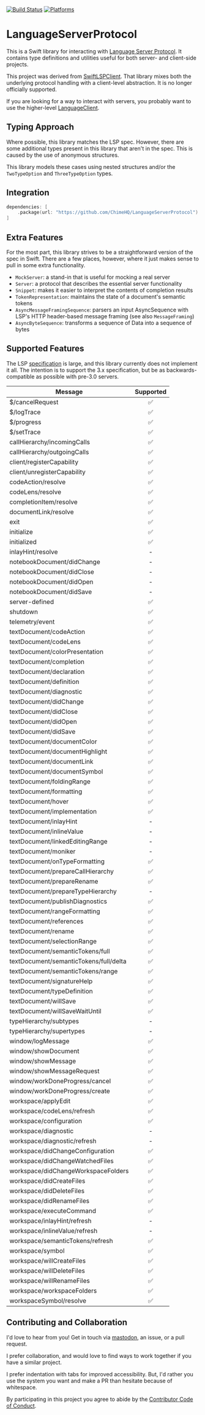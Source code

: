 [![Build Status][build status badge]][build status]
[![Platforms][platforms badge]][platforms]

# LanguageServerProtocol

This is a Swift library for interacting with [Language Server Protocol](https://microsoft.github.io/language-server-protocol/). It contains type definitions and utilities useful for both server- and client-side projects.

This project was derived from [SwiftLSPClient](https://github.com/ChimeHQ/SwiftLSPClient). That library mixes both the underlying protocol handling with a client-level abstraction. It is no longer officially supported.

If you are looking for a way to interact with servers, you probably want to use the higher-level [LanguageClient](https://github.com/ChimeHQ/LanguageClient).

## Typing Approach

Where possible, this library matches the LSP spec. However, there are some additional types present in this library that aren't in the spec. This is caused by the use of anonymous structures.

This library models these cases using nested structures and/or the `TwoTypeOption` and `ThreeTypeOption` types.

## Integration

```swift
dependencies: [
    .package(url: "https://github.com/ChimeHQ/LanguageServerProtocol")
]
```

## Extra Features

For the most part, this library strives to be a straightforward version of the spec in Swift. There are a few places, however, where it just makes sense to pull in some extra functionality.

- `MockServer`: a stand-in that is useful for mocking a real server
- `Server`: a protocol that describes the essential server functionality
- `Snippet`: makes it easier to interpret the contents of completion results
- `TokenRepresentation`: maintains the state of a document's semantic tokens
- `AsyncMessageFramingSequence`: parsers an input AsyncSequence with LSP's HTTP header-based message framing (see also `MessageFraming`)
- `AsyncByteSequence`: transforms a sequence of Data into a sequence of bytes

## Supported Features

The LSP [specification](https://microsoft.github.io/language-server-protocol/specification) is large, and this library currently does not implement it all. The intention is to support the 3.x specification, but be as backwards-compatible as possible with pre-3.0 servers.

| Message | Supported |
| ----------|:---------:|
| $/cancelRequest | ✅ |
| $/logTrace | ✅ |
| $/progress | ✅ |
| $/setTrace | ✅ |
| callHierarchy/incomingCalls | ✅ |
| callHierarchy/outgoingCalls | ✅ |
| client/registerCapability | ✅ |
| client/unregisterCapability | ✅ |
| codeAction/resolve | ✅ |
| codeLens/resolve | ✅ |
| completionItem/resolve | ✅ |
| documentLink/resolve | ✅ |
| exit | ✅ |
| initialize | ✅ |
| initialized | ✅ |
| inlayHint/resolve | - |
| notebookDocument/didChange | - |
| notebookDocument/didClose | - |
| notebookDocument/didOpen | - |
| notebookDocument/didSave | - |
| server-defined | ✅ |
| shutdown | ✅ |
| telemetry/event | ✅ |
| textDocument/codeAction | ✅ |
| textDocument/codeLens | ✅ |
| textDocument/colorPresentation | ✅ |
| textDocument/completion | ✅ |
| textDocument/declaration | ✅ |
| textDocument/definition | ✅ |
| textDocument/diagnostic | ✅ |
| textDocument/didChange | ✅ |
| textDocument/didClose | ✅ |
| textDocument/didOpen | ✅ |
| textDocument/didSave | ✅ |
| textDocument/documentColor | ✅ |
| textDocument/documentHighlight | ✅ |
| textDocument/documentLink | ✅ |
| textDocument/documentSymbol | ✅ |
| textDocument/foldingRange | ✅ |
| textDocument/formatting | ✅ |
| textDocument/hover | ✅ |
| textDocument/implementation | ✅ |
| textDocument/inlayHint | - |
| textDocument/inlineValue | - |
| textDocument/linkedEditingRange | - |
| textDocument/moniker | - |
| textDocument/onTypeFormatting | ✅ |
| textDocument/prepareCallHierarchy | ✅ |
| textDocument/prepareRename | ✅ |
| textDocument/prepareTypeHierarchy | - |
| textDocument/publishDiagnostics | ✅ |
| textDocument/rangeFormatting | ✅ |
| textDocument/references | ✅  |
| textDocument/rename | ✅ |
| textDocument/selectionRange | ✅ |
| textDocument/semanticTokens/full | ✅ |
| textDocument/semanticTokens/full/delta | ✅ |
| textDocument/semanticTokens/range | ✅ |
| textDocument/signatureHelp | ✅ |
| textDocument/typeDefinition | ✅ |
| textDocument/willSave | ✅ |
| textDocument/willSaveWaitUntil | ✅ |
| typeHierarchy/subtypes | - |
| typeHierarchy/supertypes | - |
| window/logMessage | ✅ |
| window/showDocument | ✅ |
| window/showMessage | ✅ |
| window/showMessageRequest | ✅ |
| window/workDoneProgress/cancel | ✅ |
| window/workDoneProgress/create | ✅ |
| workspace/applyEdit | ✅ |
| workspace/codeLens/refresh | ✅ |
| workspace/configuration | ✅ |
| workspace/diagnostic | - |
| workspace/diagnostic/refresh | - |
| workspace/didChangeConfiguration | ✅ |
| workspace/didChangeWatchedFiles | ✅ |
| workspace/didChangeWorkspaceFolders | ✅ |
| workspace/didCreateFiles | ✅ |
| workspace/didDeleteFiles | ✅ |
| workspace/didRenameFiles | ✅ |
| workspace/executeCommand | ✅ |
| workspace/inlayHint/refresh | - |
| workspace/inlineValue/refresh | - |
| workspace/semanticTokens/refresh | ✅ |
| workspace/symbol | ✅ |
| workspace/willCreateFiles | ✅ |
| workspace/willDeleteFiles | ✅ |
| workspace/willRenameFiles | ✅ |
| workspace/workspaceFolders | ✅ |
| workspaceSymbol/resolve | ✅ |

## Contributing and Collaboration

I'd love to hear from you! Get in touch via [mastodon](https://mastodon.social/@mattiem), an issue, or a pull request.

I prefer collaboration, and would love to find ways to work together if you have a similar project.

I prefer indentation with tabs for improved accessibility. But, I'd rather you use the system you want and make a PR than hesitate because of whitespace.

By participating in this project you agree to abide by the [Contributor Code of Conduct](CODE_OF_CONDUCT.md).

[build status]: https://github.com/ChimeHQ/LanguageServerProtocol/actions
[build status badge]: https://github.com/ChimeHQ/LanguageServerProtocol/workflows/CI/badge.svg
[platforms]: https://swiftpackageindex.com/ChimeHQ/LanguageServerProtocol
[platforms badge]: https://img.shields.io/endpoint?url=https%3A%2F%2Fswiftpackageindex.com%2Fapi%2Fpackages%2FChimeHQ%2FLanguageServerProtocol%2Fbadge%3Ftype%3Dplatforms
